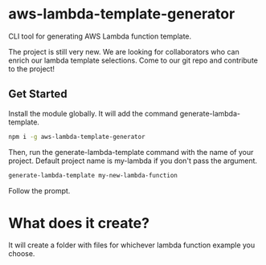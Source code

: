 # aws-lambda-template-generator

CLI tool for generating AWS Lambda function template.

The project is still very new. We are looking for collaborators who can enrich our lambda template selections. Come to our git repo and contribute to the project!

## Get Started

Install the module globally. It will add the command generate-lambda-template.

```bash
npm i -g aws-lambda-template-generator
```

Then, run the generate-lambda-template command with the name of your project. Default project name is my-lambda if you don't pass the argument.

```bash
generate-lambda-template my-new-lambda-function
```

Follow the prompt.

# What does it create?

It will create a folder with files for whichever lambda function example you choose.
